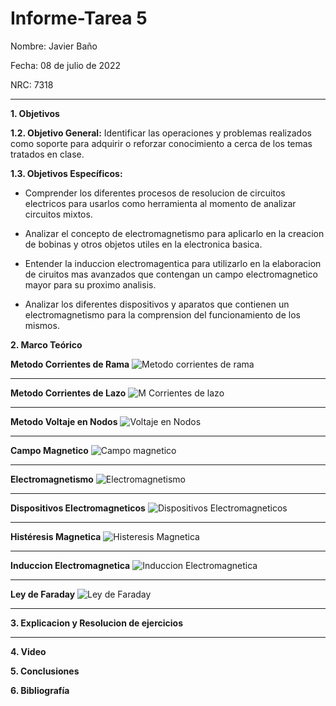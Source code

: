 # Informe-Tarea 5

Nombre: Javier Baño      

Fecha: 08 de julio de 2022

NRC: 7318

***
**1. Objetivos**

**1.2. Objetivo General:** Identificar las operaciones y problemas realizados como soporte para adquirir o reforzar conocimiento a cerca de los temas tratados en clase. 

**1.3. Objetivos Específicos:**

* Comprender los diferentes procesos de resolucion de circuitos electricos para usarlos como herramienta al momento de analizar circuitos mixtos.

* Analizar el concepto de electromagnetismo para aplicarlo en la creacion de bobinas y otros objetos utiles en la electronica basica.

* Entender la induccion electromagentica para utilizarlo en la elaboracion de ciruitos mas avanzados que contengan un campo electromagnetico mayor para su proximo analisis. 

* Analizar los diferentes dispositivos y aparatos que contienen un electromagnetismo para la comprension del funcionamiento de los mismos.

**2. Marco Teórico**

**Metodo Corrientes de Rama**
![Metodo corrientes de rama](https://user-images.githubusercontent.com/105677231/177655072-b53a4c07-ab91-4398-bce0-484022242e1b.JPG)

***

**Metodo Corrientes de Lazo**
![M Corrientes de lazo](https://user-images.githubusercontent.com/105677231/177655137-2501682d-1156-4d45-850f-b01817a19302.JPG)

***

**Metodo Voltaje en Nodos**
![Voltaje en Nodos](https://user-images.githubusercontent.com/105677231/177655174-c51c7c60-a297-404c-9870-5cccb10ac61f.JPG)

***

**Campo Magnetico**
![Campo magnetico](https://user-images.githubusercontent.com/105677231/177655201-a16218d6-01c2-4f3d-a027-5ae8b4f65ef5.JPG)

***

**Electromagnetismo**
![Electromagnetismo](https://user-images.githubusercontent.com/105677231/177655226-3ba23726-3e85-431e-a279-68cc164d24af.JPG)

***

**Dispositivos Electromagneticos**
![Dispositivos Electromagneticos](https://user-images.githubusercontent.com/105677231/177655251-28dfdc01-f467-484b-82f9-60eabd7e7adf.JPG)

***

**Histéresis Magnetica**
![Histeresis Magnetica](https://user-images.githubusercontent.com/105677231/177655279-d574912f-6781-4598-8ce9-9b62966a1e0a.JPG)

***

**Induccion Electromagnetica**
![Induccion Electromagnetica](https://user-images.githubusercontent.com/105677231/177655300-a88352fd-7879-45be-b13f-72ed9a80d89d.JPG)

***

**Ley de Faraday**
![Ley de Faraday](https://user-images.githubusercontent.com/105677231/177655322-334e7cd6-5b98-493a-aed2-fd4f68abd685.JPG)

***

**3. Explicacion y Resolucion de ejercicios**
***

**4. Video**

**5. Conclusiones**

**6. Bibliografía**
